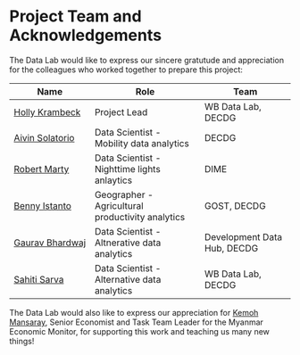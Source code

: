 # Project Team and Acknowledgements

The Data Lab would like to express our sincere gratutude and appreciation for the colleagues who worked together to prepare this project:

| **Name**                                           | **Role**                                         | **Team**                    |
| -------------------------------------------------- | ------------------------------------------------ | --------------------------- |
| [Holly Krambeck](mailto:hkrambeck@worldbank.org)   | Project Lead                                     | WB Data Lab, DECDG          |
| [Aivin Solatorio](mailto:asolatorio@worldbank.org) | Data Scientist - Mobility data analytics         | DECDG                       |
| [Robert Marty](mailto:rmarty@worldbank.org)        | Data Scientist - Nighttime lights anlaytics      | DIME                        |
| [Benny Istanto](mailto:bistanto@worldbank.org)     | Geographer - Agricultural productivity analytics | GOST, DECDG                 |
| [Gaurav Bhardwaj](mailto:gbhardwaj1@worldbank.org) | Data Scientist - Altnerative data analytics      | Development Data Hub, DECDG |
| [Sahiti Sarva](mailto:ssarva@worldbank.org)        | Data Scientist - Alternative data analytics      | WB Data Lab, DECDG          |

The Data Lab would also like to express our appreciation for [Kemoh Mansaray](mailto:kmansaray@worldbank.org), Senior Economist and Task Team Leader for the Myanmar Economic Monitor, for supporting this work and teaching us many new things!
